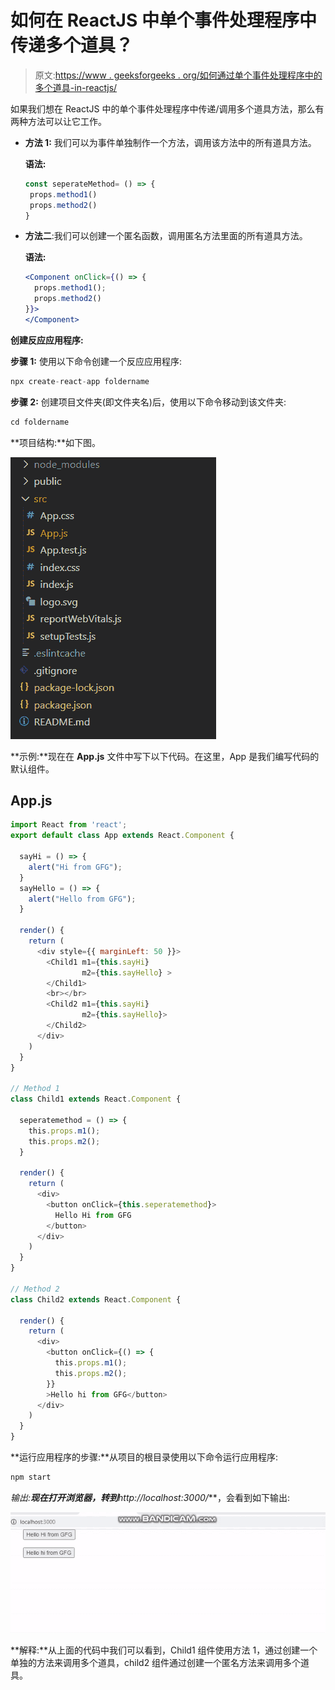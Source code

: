 # 如何在 ReactJS 中单个事件处理程序中传递多个道具？

> 原文:[https://www . geeksforgeeks . org/如何通过单个事件处理程序中的多个道具-in-reactjs/](https://www.geeksforgeeks.org/how-to-pass-multiple-props-in-a-single-event-handler-in-reactjs/)

如果我们想在 ReactJS 中的单个事件处理程序中传递/调用多个道具方法，那么有两种方法可以让它工作。

*   **方法 1:** 我们可以为事件单独制作一个方法，调用该方法中的所有道具方法。

    **语法:**

    ```jsx
    const seperateMethod= () => {
     props.method1()
     props.method2()
    }
    ```

*   **方法二**:我们可以创建一个匿名函数，调用匿名方法里面的所有道具方法。

    **语法:**

    ```jsx
    <Component onClick={() => { 
      props.method1(); 
      props.method2() 
    }}>
    </Component>
    ```

**创建反应应用程序:**

**步骤 1:** 使用以下命令创建一个反应应用程序:

```jsx
npx create-react-app foldername
```

**步骤 2:** 创建项目文件夹(即文件夹名)后，使用以下命令移动到该文件夹:

```jsx
cd foldername
```

**项目结构:**如下图。

![](img/61c6f1343b04abacfcac2db8b7a3d996.png)

**示例:**现在在 **App.js** 文件中写下以下代码。在这里，App 是我们编写代码的默认组件。

## App.js

```jsx
import React from 'react';
export default class App extends React.Component {

  sayHi = () => {
    alert("Hi from GFG");
  }
  sayHello = () => {
    alert("Hello from GFG");
  }

  render() {
    return (
      <div style={{ marginLeft: 50 }}>
        <Child1 m1={this.sayHi} 
                m2={this.sayHello} >
        </Child1>
        <br></br>
        <Child2 m1={this.sayHi} 
                m2={this.sayHello}>
        </Child2>
      </div>
    )
  }
}

// Method 1
class Child1 extends React.Component {

  seperatemethod = () => {
    this.props.m1();
    this.props.m2();
  }

  render() {
    return (
      <div>
        <button onClick={this.seperatemethod}>
          Hello Hi from GFG
        </button>
      </div>
    )
  }
}

// Method 2
class Child2 extends React.Component {

  render() {
    return (
      <div>
        <button onClick={() => {
          this.props.m1();
          this.props.m2();
        }}
        >Hello hi from GFG</button>
      </div>
    )
  }
}
```

**运行应用程序的步骤:**从项目的根目录使用以下命令运行应用程序:

```jsx
npm start
```

**输出:**现在打开浏览器，转到***http://localhost:3000/***，会看到如下输出:

![](img/73ce5199514613554d52b53499fa1b32.png)

**解释:**从上面的代码中我们可以看到，Child1 组件使用方法 1，通过创建一个单独的方法来调用多个道具，child2 组件通过创建一个匿名方法来调用多个道具。